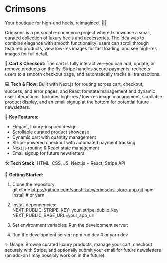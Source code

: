 # Crimsons
Your boutique for high-end heels, reimagined. 👠✨

Crimsons is a personal e-commerce project where I showcase a small, curated collection of luxury heels and accessories. The idea was to combine elegance with smooth functionality: users can scroll through featured products, view low-res images for fast loading, and see high-res images for full detail.  

🛒 **Cart & Checkout:** The cart is fully interactive—you can add, update, or remove products on the fly. Stripe handles secure payments, redirects users to a smooth checkout page, and automatically tracks all transactions.  

💻 **Tech & Flow:** Built with Next.js for routing across cart, checkout, success, and error pages, and React for state management and dynamic user interactions. Includes high-res / low-res image management, scrollable product display, and an email signup at the bottom for potential future newsletters.  

🚀 **Key Features:**  
- Elegant, luxury-inspired design  
- Scrollable curated product showcase  
- Dynamic cart with quantity management  
- Stripe-powered checkout with automated payment tracking  
- Next.js routing & React state management  
- Email signup for future newsletters  

🛠 **Tech Stack:** HTML, CSS, JS, Next.js + React, Stripe API

📌 **Getting Started:**  

1. Clone the repository:  
git clone https://github.com/vanshikacy/crimsons-store-app.git
npm install # or yarn

2. Install dependencies:
NEXT_PUBLIC_STRIPE_KEY=your_stripe_public_key
NEXT_PUBLIC_BASE_URL=your_app_url

3. Set environment variables:
Run the development server:

4. Run the development server:
npm run dev # or yarn dev

✨ Usage: Browse curated luxury products, manage your cart, checkout securely with Stripe, and optionally submit your email for future newsletters (an add-on I may possibly work on in the future).


